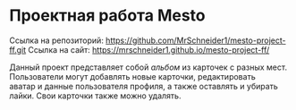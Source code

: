 # Проектная работа Mesto
Ссылка на репозиторий: https://github.com/MrSchneider1/mesto-project-ff.git
Ссылка на сайт: https://mrschneider1.github.io/mesto-project-ff/

Данный проект представляет собой *альбом* из карточек с разных мест. Пользователи могут добавлять новые карточки, редактировать  
аватар и данные пользователя профиля, а также оставлять и убирать лайки. Свои карточки также можно удалять.